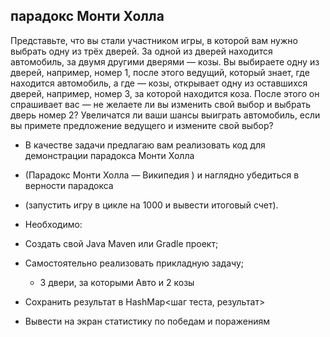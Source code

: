 ## парадокс Монти Холла
Представьте, что вы стали участником игры, в которой вам нужно выбрать одну из трёх дверей. За одной из дверей находится автомобиль, за двумя другими дверями — козы. Вы выбираете одну из дверей, например, номер 1, после этого ведущий, который знает, где находится автомобиль, а где — козы, открывает одну из оставшихся дверей, например, номер 3, за которой находится коза. После этого он спрашивает вас — не желаете ли вы изменить свой выбор и выбрать дверь номер 2? Увеличатся ли ваши шансы выиграть автомобиль, если вы примете предложение ведущего и измените свой выбор?

* В качестве задачи предлагаю вам реализовать код для демонстрации парадокса Монти Холла 
* (Парадокс Монти Холла — Википедия ) и наглядно убедиться в верности парадокса 
* (запустить игру в цикле на 1000 и вывести итоговый счет).

* Необходимо:
* Создать свой Java Maven или Gradle проект;
* Самостоятельно реализовать прикладную задачу;
  * 3 двери, за которыми Авто и 2 козы
* Сохранить результат в HashMap<шаг теста, результат>
* Вывести на экран статистику по победам и поражениям